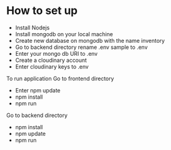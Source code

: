 # How to set up

* Install Nodejs
* Install mongodb on your local machine
* Create new database on mongodb with the name inventory
* Go to backend directory rename .env sample to .env
* Enter your mongo db URI to .env
* Create a cloudinary account
* Enter cloudinary keys to .env

To run application
Go to frontend directory
* Enter npm update
* npm install
* npm run

Go to backend directory
* npm install
* npm update
* npm run